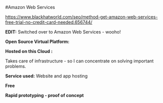 #Amazon Web Services

https://www.blackhatworld.com/seo/method-get-amazon-web-services-free-trial-no-credit-card-needed.656744/


**EDIT:** Switched over to Amazon Web Services - wooho!

**Open Source Virtual Platform:** 


**Hosted on this Cloud :** 


Takes care of infrastructure - so I can concentrate on solving important problems.


**Service used:** Website and app hosting


**Free**


**Rapid prototyping - proof of concept**

